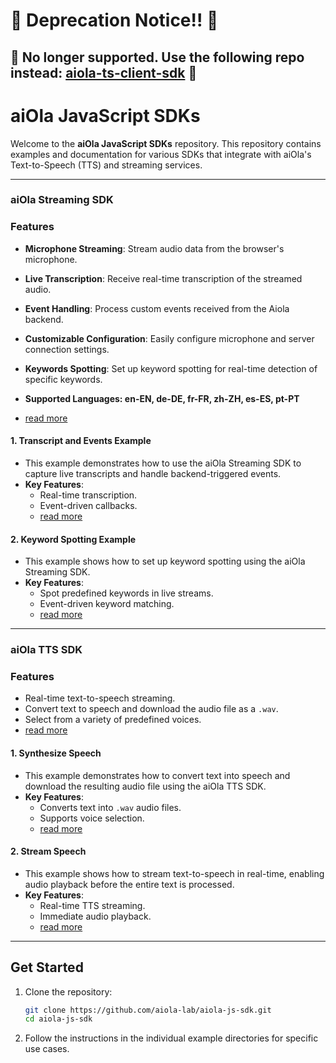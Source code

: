 # 🚧 Deprecation Notice!! 🚧
## 👷 No longer supported. Use the following repo instead: [aiola-ts-client-sdk](https://github.com/aiola-lab/aiola-ts-client-sdk) 👷

# aiOla JavaScript SDKs

Welcome to the **aiOla JavaScript SDKs** repository. This repository contains examples and documentation for various SDKs that integrate with aiOla's Text-to-Speech (TTS) and streaming services.

---

### aiOla Streaming SDK

### Features

- **Microphone Streaming**: Stream audio data from the browser's microphone.
- **Live Transcription**: Receive real-time transcription of the streamed audio.
- **Event Handling**: Process custom events received from the Aiola backend.
- **Customizable Configuration**: Easily configure microphone and server connection settings.
- **Keywords Spotting**: Set up keyword spotting for real-time detection of specific keywords.
- **Supported Languages: en-EN, de-DE, fr-FR, zh-ZH, es-ES, pt-PT**

- [read more](./aiola_streaming_sdk/README.md)


#### 1. Transcript and Events Example
- This example demonstrates how to use the aiOla Streaming SDK to capture live transcripts and handle backend-triggered events.
- **Key Features**:
  - Real-time transcription.
  - Event-driven callbacks.
  - [read more](./aiola_streaming_sdk/examples/1_transcript_events_example/README.md)

#### 2. Keyword Spotting Example
- This example shows how to set up keyword spotting using the aiOla Streaming SDK.
- **Key Features**:
  - Spot predefined keywords in live streams.
  - Event-driven keyword matching.
  - [read more](./aiola_streaming_sdk/examples/2_keywords_spotting_example/README.md)
---

### aiOla TTS SDK

### Features
- Real-time text-to-speech streaming.
- Convert text to speech and download the audio file as a `.wav`.
- Select from a variety of predefined voices.
- [read more](./aiola_tts_sdk/README.md)

#### 1. Synthesize Speech
- This example demonstrates how to convert text into speech and download the resulting audio file using the aiOla TTS SDK.
- **Key Features**:
  - Converts text into `.wav` audio files.
  - Supports voice selection.
  - [read more](./aiola_tts_sdk/examples/1_synthesizeSpeech/README.md)

#### 2. Stream Speech
- This example shows how to stream text-to-speech in real-time, enabling audio playback before the entire text is processed.
- **Key Features**:
  - Real-time TTS streaming.
  - Immediate audio playback.
  - [read more](./aiola_tts_sdk/examples/2_streamSpeech/README.md)
---

## Get Started

1. Clone the repository:
   ```bash
   git clone https://github.com/aiola-lab/aiola-js-sdk.git
   cd aiola-js-sdk
   ```
2.	Follow the instructions in the individual example directories for specific use cases.

